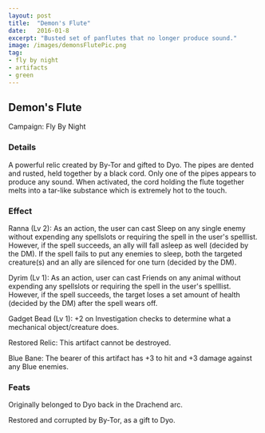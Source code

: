 ```yaml
---
layout: post
title:  "Demon's Flute"
date:   2016-01-8
excerpt: "Busted set of panflutes that no longer produce sound."
image: /images/demonsFlutePic.png
tag:
- fly by night
- artifacts 
- green
---
```


## Demon's Flute
Campaign: Fly By Night

### Details

A powerful relic created by By-Tor and gifted to Dyo. The pipes are dented and rusted, held together by a black cord. Only one of the pipes appears to produce any sound. When activated, the cord holding the flute together melts into a tar-like substance which is extremely hot to the touch.


### Effect

Ranna (Lv 2):
As an action, the user can cast Sleep on any single enemy without expending any spellslots or requiring the spell in the user's spelllist. However, if the spell succeeds, an ally will fall asleep as well (decided by the DM). If the spell fails to put any enemies to sleep, both the targeted creature(s) and an ally are silenced for one turn (decided by the DM).

Dyrim (Lv 1): 
As an action, user can cast Friends on any animal without expending any spellslots or requiring the spell in the user's spelllist. However, if the spell succeeds, the target loses a set amount of health (decided by the DM) after the spell wears off.

Gadget Bead (Lv 1): +2 on Investigation checks to determine what a mechanical object/creature does.

Restored Relic:
This artifact cannot be destroyed.

Blue Bane:
The bearer of this artifact has +3 to hit and +3 damage against any Blue enemies.


### Feats

Originally belonged to Dyo back in the Drachend arc.

Restored and corrupted by By-Tor, as a gift to Dyo.
